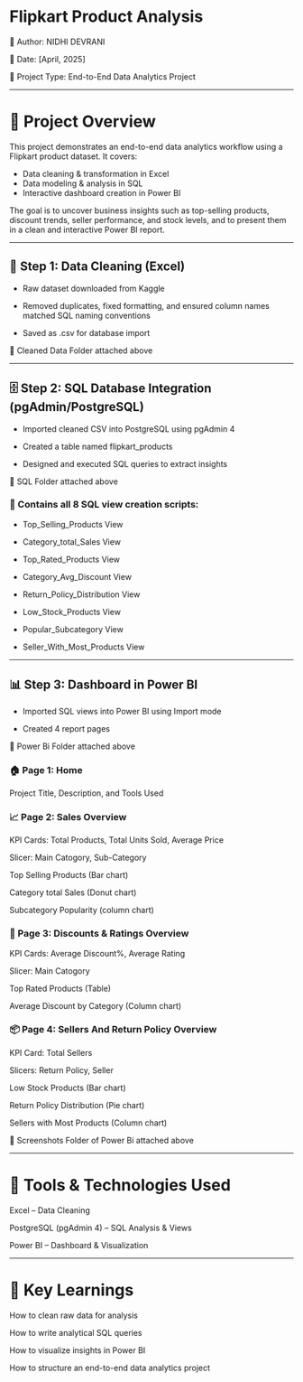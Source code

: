 # **Flipkart Product Analysis**

👤 Author: NIDHI DEVRANI

📅 Date: [April, 2025]

📁 Project Type: End-to-End Data Analytics Project

---

# 📌 **Project Overview**

This project demonstrates an end-to-end data analytics workflow using a Flipkart product dataset. It covers:

* Data cleaning & transformation in Excel
* Data modeling & analysis in SQL
* Interactive dashboard creation in Power BI

The goal is to uncover business insights such as top-selling products, discount trends, seller performance, and stock levels, and to present them in a clean and interactive Power BI report.

---

## 🧹 **Step 1: Data Cleaning (Excel)**


* Raw dataset downloaded from Kaggle

* Removed duplicates, fixed formatting, and ensured column names matched SQL naming conventions

* Saved as .csv for database import

📁 Cleaned Data Folder attached above

---

## 🗄️ **Step 2: SQL Database Integration (pgAdmin/PostgreSQL)**


* Imported cleaned CSV into PostgreSQL using pgAdmin 4

* Created a table named flipkart_products

* Designed and executed SQL queries to extract insights

📁 SQL Folder attached above


### 🔎 Contains all 8 SQL view creation scripts:


* Top_Selling_Products View

* Category_total_Sales View

* Top_Rated_Products View

* Category_Avg_Discount View

* Return_Policy_Distribution View

* Low_Stock_Products View

* Popular_Subcategory View

* Seller_With_Most_Products View

---

## 📊 **Step 3: Dashboard in Power BI**


* Imported SQL views into Power BI using Import mode

* Created 4 report pages

📁 Power Bi Folder attached above


### 🏠 Page 1: Home

Project Title, Description, and Tools Used


### 📈 Page 2: Sales Overview

KPI Cards: Total Products, Total Units Sold, Average Price

Slicer: Main Catogory, Sub-Category

Top Selling Products (Bar chart)

Category total Sales (Donut chart)

Subcategory Popularity (column chart)


### 💸 Page 3: Discounts & Ratings Overview

KPI Cards: Average Discount%, Average Rating

Slicer: Main Catogory

Top Rated Products (Table)

Average Discount by Category (Column chart)


### 📦 Page 4: Sellers And Return Policy Overview

KPI Card: Total Sellers

Slicers: Return Policy, Seller

Low Stock Products (Bar chart)

Return Policy Distribution (Pie chart)

Sellers with Most Products (Column chart)


📁 Screenshots Folder of Power Bi attached above

---

# 📌 **Tools & Technologies Used**

Excel – Data Cleaning

PostgreSQL (pgAdmin 4) – SQL Analysis & Views

Power BI – Dashboard & Visualization

---

# 📝 **Key Learnings**

How to clean raw data for analysis

How to write analytical SQL queries

How to visualize insights in Power BI

How to structure an end-to-end data analytics project



